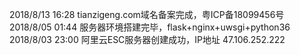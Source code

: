 2018/8/13 16:28	tianzigeng.com域名备案完成，粤ICP备18099456号
2018/8/05 01:44	服务器环境搭建完毕，flask+nginx+uwsgi+python36
2018/8/03 23:00	阿里云ESC服务器创建成功，IP地址 47.106.252.222
